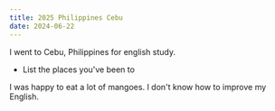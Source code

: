 ```yaml
---
title: 2025 Philippines Cebu
date: 2024-06-22
---
```


I went to Cebu, Philippines for english study.

<!--more-->

- List the places you've been to

I was happy to eat a lot of mangoes.
I don't know how to improve my English.
